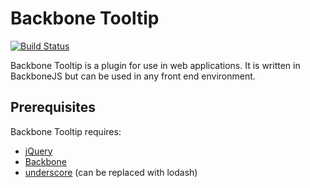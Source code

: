 # Backbone Tooltip
[![Build Status](https://travis-ci.org/joefitter/backbone-tooltip.svg?branch=master)](https://travis-ci.org/joefitter/backbone-tooltip)

Backbone Tooltip is a plugin for use in web applications. It is written in BackboneJS but can be used in any front end environment. 

## Prerequisites
Backbone Tooltip requires:
* [jQuery](http://jquery.com/)
* [Backbone](http://backbonejs.org)
* [underscore](http://underscorejs.org/) (can be replaced with lodash)